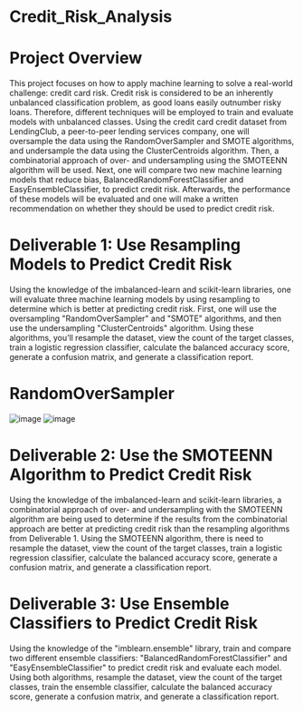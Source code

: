 # Credit_Risk_Analysis
# Project Overview
This project focuses on how to apply machine learning to solve a real-world challenge: credit card risk.
Credit risk is considered to be an inherently unbalanced classification problem, as good loans easily outnumber risky loans. Therefore, different techniques will be employed to train and evaluate models with unbalanced classes.
Using the credit card credit dataset from LendingClub, a peer-to-peer lending services company, one will oversample the data using the RandomOverSampler and SMOTE algorithms, and undersample the data using the ClusterCentroids algorithm. Then, a combinatorial approach of over- and undersampling using the SMOTEENN algorithm will be used. Next, one will compare two new machine learning models that reduce bias, BalancedRandomForestClassifier and EasyEnsembleClassifier, to predict credit risk. Afterwards, the performance of these models will be evaluated and one will make a written recommendation on whether they should be used to predict credit risk.

# Deliverable 1: Use Resampling Models to Predict Credit Risk

Using the knowledge of the imbalanced-learn and scikit-learn libraries, one will evaluate three machine learning models by using resampling to determine which is better at predicting credit risk. First, one will use the oversampling "RandomOverSampler" and "SMOTE" algorithms, and then use the undersampling "ClusterCentroids" algorithm. Using these algorithms, you’ll resample the dataset, view the count of the target classes, train a logistic regression classifier, calculate the balanced accuracy score, generate a confusion matrix, and generate a classification report.
# RandomOverSampler
![image](https://user-images.githubusercontent.com/89113627/146693115-66dc118f-bb00-4c49-99ea-a20efeda059e.png)
![image](https://user-images.githubusercontent.com/89113627/146693161-c8a1ac50-f805-43aa-8be6-8847afa92ee7.png)


# Deliverable 2: Use the SMOTEENN Algorithm to Predict Credit Risk

Using the knowledge of the imbalanced-learn and scikit-learn libraries, a combinatorial approach of over- and undersampling with the SMOTEENN algorithm are being used to determine if the results from the combinatorial approach are better at predicting credit risk than the resampling algorithms from Deliverable 1. Using the SMOTEENN algorithm, there is need to resample the dataset, view the count of the target classes, train a logistic regression classifier, calculate the balanced accuracy score, generate a confusion matrix, and generate a classification report.

# Deliverable 3: Use Ensemble Classifiers to Predict Credit Risk

Using the knowledge of the "imblearn.ensemble" library, train and compare two different ensemble classifiers: "BalancedRandomForestClassifier" and "EasyEnsembleClassifier" to predict credit risk and evaluate each model. Using both algorithms, resample the dataset, view the count of the target classes, train the ensemble classifier, calculate the balanced accuracy score, generate a confusion matrix, and generate a classification report.


